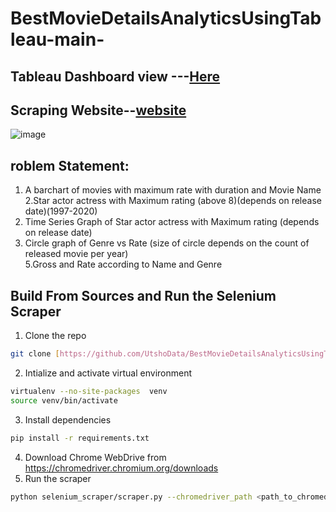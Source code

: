 # BestMovieDetailsAnalyticsUsingTableau-main-

## Tableau Dashboard view ---[Here](https://public.tableau.com/app/profile/md.kawser.islam/viz/BestMovieDetails/Dashboard1?publish=yes)<br/>
## Scraping Website--[website](https://www.imdb.com/list/ls000634294/?sort=list_order,asc&st_dt=&mode=detail&page=1)<br/>

![image](https://github.com/UtshoData/BestMovieDetailsAnalyticsUsingTableau/assets/157609050/6f7c71ea-3058-4e32-b86d-d50e013c7106)

## roblem Statement:

1. A barchart of movies with maximum rate with duration and Movie Name <br>
2.Star actor actress with Maximum rating (above 8)(depends on release date)(1997-2020)<br>
3. Time Series Graph of Star actor actress with Maximum rating (depends on release date)<br>
4. Circle graph of  Genre vs Rate (size of circle depends on the count of released movie per year)<br>
5.Gross and Rate according to Name and Genre<br>

## Build From Sources and Run the Selenium Scraper
1. Clone the repo
```bash
git clone [https://github.com/UtshoData/BestMovieDetailsAnalyticsUsingTableau-main-.git]
```
2. Intialize and activate virtual environment
```bash
virtualenv --no-site-packages  venv
source venv/bin/activate
```
3. Install dependencies
```bash
pip install -r requirements.txt
```
4. Download Chrome WebDrive from https://chromedriver.chromium.org/downloads 
5. Run the scraper
```bash
python selenium_scraper/scraper.py --chromedriver_path <path_to_chromedriver>
```

